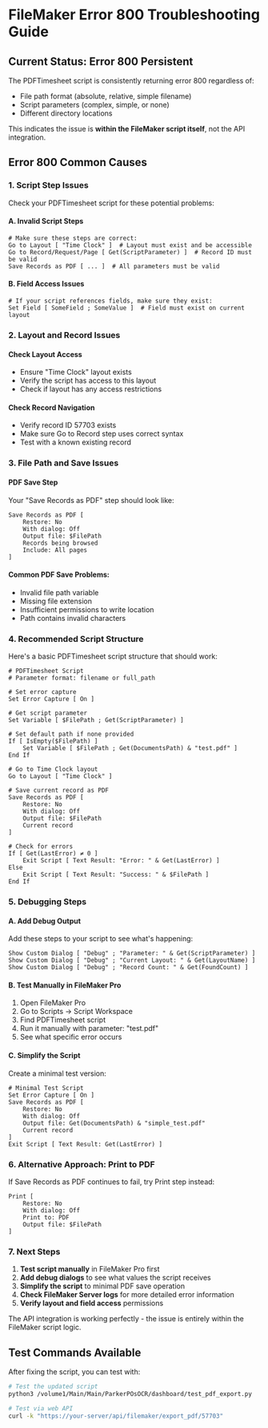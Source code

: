 # FileMaker Error 800 Troubleshooting Guide

## Current Status: Error 800 Persistent

The PDFTimesheet script is consistently returning error 800 regardless of:
- File path format (absolute, relative, simple filename)
- Script parameters (complex, simple, or none)
- Different directory locations

This indicates the issue is **within the FileMaker script itself**, not the API integration.

## Error 800 Common Causes

### 1. Script Step Issues
Check your PDFTimesheet script for these potential problems:

#### A. Invalid Script Steps
```filemaker
# Make sure these steps are correct:
Go to Layout [ "Time Clock" ]  # Layout must exist and be accessible
Go to Record/Request/Page [ Get(ScriptParameter) ]  # Record ID must be valid
Save Records as PDF [ ... ]  # All parameters must be valid
```

#### B. Field Access Issues
```filemaker
# If your script references fields, make sure they exist:
Set Field [ SomeField ; SomeValue ]  # Field must exist on current layout
```

### 2. Layout and Record Issues

#### Check Layout Access
- Ensure "Time Clock" layout exists
- Verify the script has access to this layout
- Check if layout has any access restrictions

#### Check Record Navigation
- Verify record ID 57703 exists
- Make sure Go to Record step uses correct syntax
- Test with a known existing record

### 3. File Path and Save Issues

#### PDF Save Step
Your "Save Records as PDF" step should look like:
```filemaker
Save Records as PDF [
    Restore: No
    With dialog: Off
    Output file: $FilePath
    Records being browsed
    Include: All pages
]
```

#### Common PDF Save Problems:
- Invalid file path variable
- Missing file extension
- Insufficient permissions to write location
- Path contains invalid characters

### 4. Recommended Script Structure

Here's a basic PDFTimesheet script structure that should work:

```filemaker
# PDFTimesheet Script
# Parameter format: filename or full_path

# Set error capture
Set Error Capture [ On ]

# Get script parameter
Set Variable [ $FilePath ; Get(ScriptParameter) ]

# Set default path if none provided
If [ IsEmpty($FilePath) ]
    Set Variable [ $FilePath ; Get(DocumentsPath) & "test.pdf" ]
End If

# Go to Time Clock layout
Go to Layout [ "Time Clock" ]

# Save current record as PDF
Save Records as PDF [
    Restore: No
    With dialog: Off
    Output file: $FilePath
    Current record
]

# Check for errors
If [ Get(LastError) ≠ 0 ]
    Exit Script [ Text Result: "Error: " & Get(LastError) ]
Else
    Exit Script [ Text Result: "Success: " & $FilePath ]
End If
```

### 5. Debugging Steps

#### A. Add Debug Output
Add these steps to your script to see what's happening:
```filemaker
Show Custom Dialog [ "Debug" ; "Parameter: " & Get(ScriptParameter) ]
Show Custom Dialog [ "Debug" ; "Current Layout: " & Get(LayoutName) ]
Show Custom Dialog [ "Debug" ; "Record Count: " & Get(FoundCount) ]
```

#### B. Test Manually in FileMaker Pro
1. Open FileMaker Pro
2. Go to Scripts → Script Workspace
3. Find PDFTimesheet script
4. Run it manually with parameter: "test.pdf"
5. See what specific error occurs

#### C. Simplify the Script
Create a minimal test version:
```filemaker
# Minimal Test Script
Set Error Capture [ On ]
Save Records as PDF [ 
    Restore: No
    With dialog: Off  
    Output file: Get(DocumentsPath) & "simple_test.pdf"
    Current record
]
Exit Script [ Text Result: Get(LastError) ]
```

### 6. Alternative Approach: Print to PDF

If Save Records as PDF continues to fail, try Print step instead:
```filemaker
Print [
    Restore: No
    With dialog: Off
    Print to: PDF
    Output file: $FilePath
]
```

### 7. Next Steps

1. **Test script manually** in FileMaker Pro first
2. **Add debug dialogs** to see what values the script receives
3. **Simplify the script** to minimal PDF save operation
4. **Check FileMaker Server logs** for more detailed error information
5. **Verify layout and field access** permissions

The API integration is working perfectly - the issue is entirely within the FileMaker script logic.

## Test Commands Available

After fixing the script, you can test with:
```bash
# Test the updated script
python3 /volume1/Main/Main/ParkerPOsOCR/dashboard/test_pdf_export.py

# Test via web API
curl -k "https://your-server/api/filemaker/export_pdf/57703"
```
